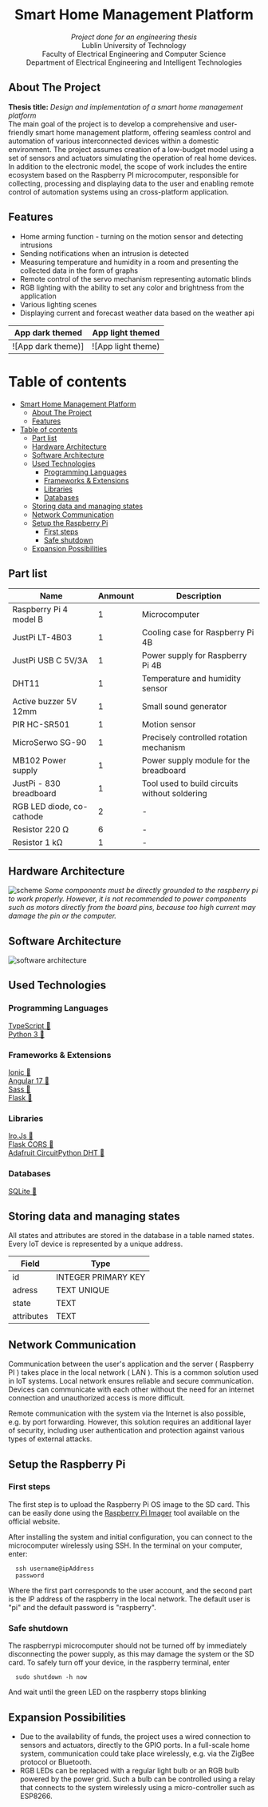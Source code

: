 <div align="center">
  
# Smart Home Management Platform

  <p align="center">
    <i>Project done for an engineering thesis</i> <br/>
    Lublin University of Technology <br/>
    Faculty of Electrical Engineering and Computer Science <br/>
    Department of Electrical Engineering and Intelligent Technologies
    <br />
  </p>
</div>


## About The Project

**Thesis title:** <i>Design and implementation of a smart home management platform</i> <br/>
The main goal of the project is to develop a comprehensive and user-friendly smart home management platform, offering seamless control and automation of various interconnected devices within a domestic environment. The project assumes creation of a low-budget model using a set of sensors and actuators simulating the operation of real home devices. In addition to the electronic model, the scope of work includes the entire ecosystem based on the Raspberry PI microcomputer, responsible for collecting, processing and displaying data to the user and enabling remote control of automation systems using an cross-platform application.


## Features
- Home arming function - turning on the motion sensor and detecting intrusions
- Sending notifications when an intrusion is detected
- Measuring temperature and humidity in a room and presenting the collected data in the form of graphs
- Remote control of the servo mechanism representing automatic blinds
- RGB lighting with the ability to set any color and brightness from the application
- Various lighting scenes
- Displaying current and forecast weather data based on the weather api


| App dark themed  | App light themed |
| ------------- | ------------- |
| ![App dark theme)] | ![App light theme)

# Table of contents
- [Smart Home Management Platform](#smart-home-management-platform)
  - [About The Project](#about-the-project)
  - [Features](#features)
- [Table of contents](#table-of-contents)
  - [Part list](#part-list)
  - [Hardware Architecture](#hardware-architecture)
  - [Software Architecture](#software-architecture)
  - [Used Technologies](#used-technologies)
    - [Programming Languages](#programming-languages)
    - [Frameworks \& Extensions](#frameworks--extensions)
    - [Libraries](#libraries)
    - [Databases](#databases)
  - [Storing data and managing states](#storing-data-and-managing-states)
  - [Network Communication](#network-communication)
  - [Setup the Raspberry Pi](#setup-the-raspberry-pi)
    - [First steps](#first-steps)
    - [Safe shutdown](#safe-shutdown)
  - [Expansion Possibilities](#expansion-possibilities)


<a name="part-list"></a>
## Part list

| Name  | Anmount | Description |
| ------------- | ------------- | ------------- |
| Raspberry Pi 4 model B | 1 | Microcomputer |
| JustPi LT-4B03 | 1 | Cooling case for Raspberry Pi 4B  |
| JustPi USB C 5V/3A  | 1 | Power supply for Raspberry Pi 4B  |
| DHT11 | 1 | Temperature and humidity sensor |
| Active buzzer 5V 12mm | 1 | Small sound generator |
| PIR HC-SR501 | 1 | Motion sensor  |
| MicroSerwo SG-90 | 1 | Precisely controlled rotation mechanism |
| MB102 Power supply | 1 | Power supply module for the breadboard |
| JustPi - 830 breadboard | 1 | Tool used to build circuits without soldering |
| RGB LED diode, co-cathode | 2 | - |
| Resistor 220 Ω  | 6 | - |
| Resistor 1 kΩ  | 1 | - |

<a name="hardware-architecture"></a>
## Hardware Architecture
![scheme](https://github.com/MKaczmarski07/smart-home/assets/95142305/2ee7998b-72b5-4f0a-9d51-e58bad7c0bf3)
<i>Some components must be directly grounded to the raspberry pi to work properly. However, it is not recommended to power components such as motors directly from the board pins, because too high current may damage the pin or the computer.</i> <br/>


<a name="software-architecture"></a>
## Software Architecture
![software architecture](https://github.com/MKaczmarski07/smart-home/assets/95142305/d712a67f-6669-4db8-b6d7-ec32ff82bbaf)

<a name="used-technologies"></a>
## Used Technologies

### Programming Languages
[TypeScript 🔗](https://typescriptlang.org)<br>
[Python 3 🔗](https://www.python.org)<br>

### Frameworks & Extensions
[Ionic 🔗](https://ionicframework.com)<br>
[Angular 17 🔗](https://angular.dev)<br>
[Sass 🔗](https://sass-lang.com)<br>
[Flask 🔗](https://flask.palletsprojects.com/en/3.0.x/)<br>

### Libraries
[Iro.Js 🔗](https://iro.js.org)<br>
[Flask CORS 🔗](https://flask-cors.readthedocs.io/en/latest/)<br>
[Adafruit CircuitPython DHT 🔗](https://docs.circuitpython.org/projects/dht/en/latest/)<br>

### Databases
[SQLite 🔗](https://www.sqlite.org)<br>

<!-- 
[Docker 🔗]()<br>
Node.js min v18.13 !!!
[🔗]()<br>
… -->

<a name="database"></a>
## Storing data and managing states
All states and attributes are stored in the database in a table named states. Every IoT device is represented by a unique address.

| Field  | Type |
| ------------- | ------------- |
| id | INTEGER PRIMARY KEY |
| adress | TEXT UNIQUE |
| state | TEXT |
| attributes | TEXT |

<a name="network"></a>
## Network Communication
Communication between the user's application and the server ( Raspberry PI ) takes place in the local network ( LAN ). This is a common solution used in IoT systems. Local network ensures reliable and secure communication. Devices can communicate with each other without the need for an internet connection and unauthorized access is more difficult. <br/>

Remote communication with the system via the Internet is also possible, e.g. by port forwarding. However, this solution requires an additional layer of security, including user authentication and protection against various types of external attacks.

<a name="raspi"></a>
## Setup the Raspberry Pi

### First steps
The first step is to upload the Raspberry  Pi OS image to the SD card. This can be easily done using the [Raspberry Pi Imager](https://www.raspberrypi.com/software/) tool available on the official website.

After installing the system and initial configuration, you can connect to the microcomputer wirelessly using SSH. In the terminal on your computer, enter:

```
  ssh username@ipAddress
  password
```
Where the first part corresponds to the user account, and the second part is the IP address of the raspberry in the local network. The default user is "pi" and the default password is "raspberry".

### Safe shutdown
The raspberrypi microcomputer should not be turned off by immediately disconnecting the power supply, as this may damage the system or the SD card. To safely turn off your device, in the raspberry terminal, enter
```
  sudo shutdown -h now
```
And wait until the green LED on the raspberry stops blinking

<a name="expansion-possibilities"></a>
## Expansion Possibilities
- Due to the availability of funds, the project uses a wired connection to sensors and actuators, directly to the GPIO ports. In a full-scale home system, communication could take place wirelessly, e.g. via the ZigBee protocol or Bluetooth.
- RGB LEDs can be replaced with a regular light bulb or an RGB bulb powered by the power grid. Such a bulb can be controlled using a relay that connects to the system wirelessly using a micro-controller such as ESP8266.

